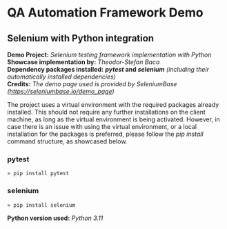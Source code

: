 # QA Automation Framework Demo
## Selenium with Python integration

**Demo Project:** *Selenium testing framework implementation with Python*  
**Showcase implementation by:** *Theodor-Stefan Baca*  
**Dependency packages installed:** **_pytest_ and _selenium_** *(including their automatically installed dependencies)*  
**Credits:** *The demo page used is provided by SeleniumBase (https://seleniumbase.io/demo_page)*

The project uses a virtual environment with the required packages already installed. This should not require any further installations on the client machine, as long as the virtual environment is being activated. However, in case there is an issue with using the virtual environment, or a local installation for the packages is preferred, please follow the *pip install* command structure, as showcased below.

### pytest
`» pip install pytest`

### selenium
`» pip install selenium`

**Python version used:** *Python 3.11*
